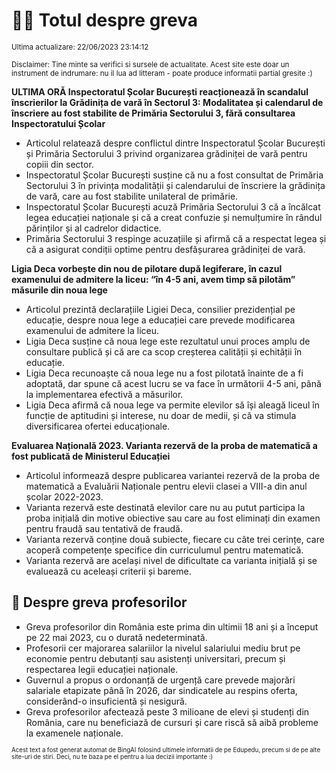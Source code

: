 # 👩‍🏫 Totul despre greva
<sub>Ultima actualizare: 22/06/2023 23:14:12</sub>

<sub>Disclaimer: Tine minte sa verifici si sursele de actualitate. Acest site este doar un instrument de indrumare: nu il lua ad litteram - poate produce informatii partial gresite :)</sub>

**ULTIMA ORĂ Inspectoratul Școlar București reacționează în scandalul înscrierilor la Grădinița de vară în Sectorul 3: Modalitatea și calendarul de înscriere au fost stabilite de Primăria Sectorului 3, fără consultarea Inspectoratului Școlar**

- Articolul relatează despre conflictul dintre Inspectoratul Școlar București și Primăria Sectorului 3 privind organizarea grădiniței de vară pentru copiii din sector.
- Inspectoratul Școlar București susține că nu a fost consultat de Primăria Sectorului 3 în privința modalității și calendarului de înscriere la grădinița de vară, care au fost stabilite unilateral de primărie.
- Inspectoratul Școlar București acuză Primăria Sectorului 3 că a încălcat legea educației naționale și că a creat confuzie și nemulțumire în rândul părinților și al cadrelor didactice.
- Primăria Sectorului 3 respinge acuzațiile și afirmă că a respectat legea și că a asigurat condiții optime pentru desfășurarea grădiniței de vară.

**Ligia Deca vorbește din nou de pilotare după legiferare, în cazul examenului de admitere la liceu: “în 4-5 ani, avem timp să pilotăm” măsurile din noua lege**

- Articolul prezintă declarațiile Ligiei Deca, consilier prezidențial pe educație, despre noua lege a educației care prevede modificarea examenului de admitere la liceu.
- Ligia Deca susține că noua lege este rezultatul unui proces amplu de consultare publică și că are ca scop creșterea calității și echității în educație.
- Ligia Deca recunoaște că noua lege nu a fost pilotată înainte de a fi adoptată, dar spune că acest lucru se va face în următorii 4-5 ani, până la implementarea efectivă a măsurilor.
- Ligia Deca afirmă că noua lege va permite elevilor să își aleagă liceul în funcție de aptitudini și interese, nu doar de medii, și că va stimula diversificarea ofertei educaționale.

**Evaluarea Națională 2023. Varianta rezervă de la proba de matematică a fost publicată de Ministerul Educației**

- Articolul informează despre publicarea variantei rezervă de la proba de matematică a Evaluării Naționale pentru elevii clasei a VIII-a din anul școlar 2022-2023.
- Varianta rezervă este destinată elevilor care nu au putut participa la proba inițială din motive obiective sau care au fost eliminați din examen pentru fraudă sau tentativă de fraudă.
- Varianta rezervă conține două subiecte, fiecare cu câte trei cerințe, care acoperă competențe specifice din curriculumul pentru matematică.
- Varianta rezervă are același nivel de dificultate ca varianta inițială și se evaluează cu aceleași criterii și bareme.

## 🏫 Despre greva profesorilor

- Greva profesorilor din România este prima din ultimii 18 ani și a început pe 22 mai 2023, cu o durată nedeterminată.
- Profesorii cer majorarea salariilor la nivelul salariului mediu brut pe economie pentru debutanți sau asistenți universitari, precum și respectarea legii educației naționale.
- Guvernul a propus o ordonanță de urgență care prevede majorări salariale etapizate până în 2026, dar sindicatele au respins oferta, considerând-o insuficientă și nesigură.
- Greva profesorilor afectează peste 3 milioane de elevi și studenți din România, care nu beneficiază de cursuri și care riscă să aibă probleme la examenele naționale.


<sub><sub>Acest text a fost generat automat de BingAI folosind ultimele informatii de pe Edupedu, precum si de pe alte site-uri de stiri. Deci, nu te baza pe el pentru a lua decizii importante :)</sub></sub>